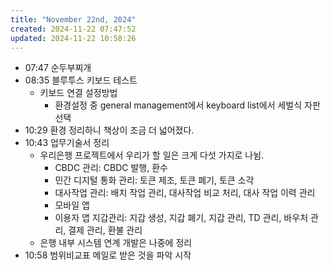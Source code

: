 ```yaml
---
title: "November 22nd, 2024"
created: 2024-11-22 07:47:52
updated: 2024-11-22 10:58:26
---
```

  * 07:47 순두부찌개
  * 08:35 블루투스 키보드 테스트
    * 키보드 연결 설정방법
      * 환경설정 중 general management에서 keyboard list에서 세벌식 자판 선택
  * 10:29 환경 정리하니 책상이 조금 더 넓어졌다.
  * 10:43 업무기술서 정리
    * 우리은행 프로젝트에서 우리가 할 일은 크게 다섯 가지로 나뉨.
      * CBDC 관리: CBDC 발행, 환수
      * 민간 디지털 통화 관리: 토큰 제조, 토큰 폐기, 토큰 소각
      * 대사작업 관리: 배치 작업 관리, 대사작업 비교 처리, 대사 작업 이력 관리
      * 모바일 앱
      * 이용자 앱 지갑관리: 지갑 생성, 지갑 폐기, 지갑 관리, TD 관리, 바우처 관리, 결제 관리, 환불 관리
    * 은행 내부 시스템 연계 개발은 나중에 정리
  * 10:58 범위비교표 메일로 받은 것을 파악 시작
